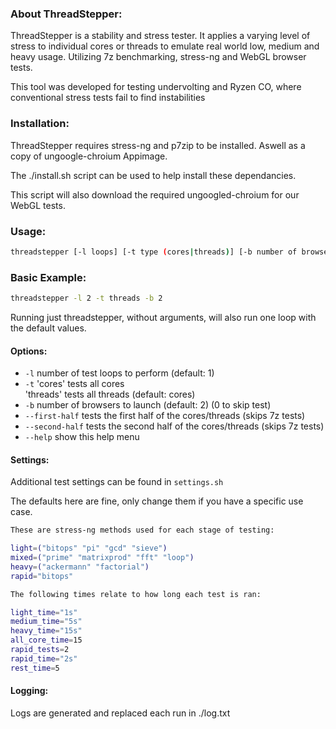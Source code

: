### About ThreadStepper:
ThreadStepper is a stability and stress tester.
It applies a varying level of stress to individual cores or threads to emulate real world low, medium and heavy usage. Utilizing 7z benchmarking, stress-ng and WebGL browser tests. 

This tool was developed for testing undervolting and Ryzen CO, where conventional stress tests fail to find instabilities

### Installation:
ThreadStepper requires stress-ng and p7zip to be installed. Aswell as a copy of ungoogle-chroium Appimage.

The ./install.sh script can be used to help install these dependancies. 

This script will also download the required ungoogled-chroium for our WebGL tests. 

### Usage: 
```bash
threadstepper [-l loops] [-t type (cores|threads)] [-b number of browsers] [--second-half] [--first-half]
```

### Basic Example: 
```bash
threadstepper -l 2 -t threads -b 2
```
Running just threadstepper, without arguments, will also run one loop with the default values. 

#### Options:
- `-l`                number of test loops to perform (default: 1)
- `-t`                'cores' tests all cores  
                      'threads' tests all threads (default: cores)
- `-b`                number of browsers to launch (default: 2) (0 to skip test)
- `--first-half`      tests the first half of the cores/threads (skips 7z tests)
- `--second-half`     tests the second half of the cores/threads (skips 7z tests)
- `--help`            show this help menu

#### Settings:

Additional test settings can be found in `settings.sh`

The defaults here are fine, only change them if you have a specific use case. 

```bash
These are stress-ng methods used for each stage of testing:

light=("bitops" "pi" "gcd" "sieve")
mixed=("prime" "matrixprod" "fft" "loop")
heavy=("ackermann" "factorial")
rapid="bitops"
```
```bash
The following times relate to how long each test is ran:

light_time="1s"
medium_time="5s"
heavy_time="15s"
all_core_time=15
rapid_tests=2
rapid_time="2s"
rest_time=5
```

#### Logging:
Logs are generated and replaced each run in ./log.txt

